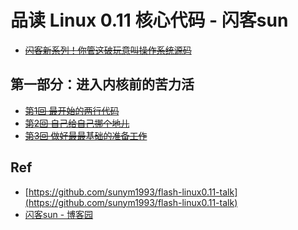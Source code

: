 # 品读 Linux 0.11 核心代码 - 闪客sun

* ~~[闪客新系列！你管这破玩意叫操作系统源码](https://mp.weixin.qq.com/s/tvbkGLfhDq03xxM-FZ4zuA)~~

## 第一部分：进入内核前的苦力活

* ~~[第1回 最开始的两行代码](https://mp.weixin.qq.com/s/LIsqRX51W7d_yw-HN-s2DA)~~
* ~~[第2回 自己给自己挪个地儿](https://mp.weixin.qq.com/s/U-txDYt0YqLh5EeFOcB4NQ)~~
* ~~[第3回 做好最最基础的准备工作](https://mp.weixin.qq.com/s/90QBJ-lP_-du2qQJxNF-Fw)~~

## Ref

* [https://github.com/sunym1993/flash-linux0.11-talk](https://github.com/sunym1993/flash-linux0.11-talk)
* [闪客sun - 博客园](https://www.cnblogs.com/flashsun/)